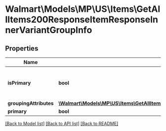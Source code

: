 # Walmart\Models\MP\US\Items\GetAllItems200ResponseItemResponseInnerVariantGroupInfo

## Properties

Name | Type | Description | Notes
------------ | ------------- | ------------- | -------------
**isPrimary** | **bool** | Returns true if the item is a primary variant | [optional]
**groupingAttributes** | [**\Walmart\Models\MP\US\Items\GetAllItems200ResponseItemResponseInnerVariantGroupInfoGroupingAttributes**](GetAllItems200ResponseItemResponseInnerVariantGroupInfoGroupingAttributes.md) |  | [optional]
**primary** | **bool** |  | [optional]


[[Back to Model list]](./) [[Back to API list]](../../../../../README.md#supported-apis) [[Back to README]](../../../../../README.md)

